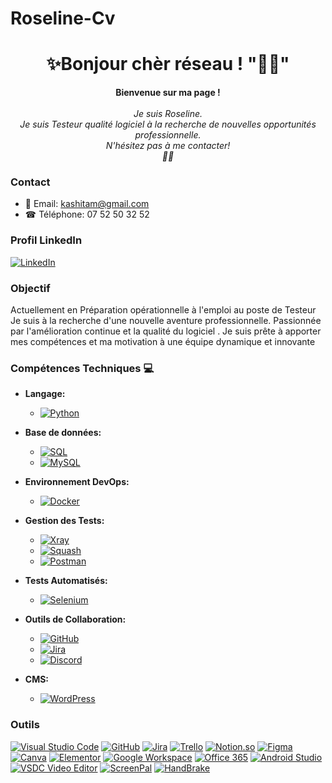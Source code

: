 # Roseline-Cv
<h1 align="center">✨Bonjour chèr réseau ! "👋🌞" </h1>

<p align="center">
    <b>Bienvenue sur ma page !</b><br><br>
    <i>
        Je suis Roseline.<br>
       Je suis Testeur qualité logiciel 
       à la recherche de nouvelles opportunités professionnelle.<br>
         N'hésitez pas à me contacter!<br>📲📩
    </i><br>
  

### Contact

- 📧 Email: [kashitam@gmail.com](mailto:kashitam@gmail.com)
- ☎ Téléphone: 07 52 50 32 52

### Profil LinkedIn

[![LinkedIn](https://img.shields.io/badge/LinkedIn-0077B5?style=for-the-badge&logo=linkedin&logoColor=white)](https://www.linkedin.com/in/roseline-kshime/)




</p>


### Objectif

Actuellement en Préparation opérationnelle à l'emploi au poste de Testeur 
Je suis à la recherche d'une nouvelle aventure professionnelle.
Passionnée par l'amélioration continue et  la qualité du logiciel . 
Je suis prête à apporter mes compétences et ma motivation à une équipe dynamique et innovante

### Compétences Techniques 💻


 
- **Langage:**
  - [![Python](https://img.shields.io/badge/python-black?style=for-the-badge&logo=python)](https://www.python.org/)

  
- **Base de données:**
  - [![SQL](https://img.shields.io/badge/sql-black?style=for-the-badge&logo=mysql)](https://github.com/Sahlias)
  - [![MySQL](https://img.shields.io/badge/mysql-black?style=for-the-badge&logo=mysql)](https://github.com/Sahlias)

    
- **Environnement DevOps:**
  - [![Docker](https://img.shields.io/badge/docker-black?style=for-the-badge&logo=docker)](https://github.com/Sahlias)
  

- **Gestion des Tests:**
  - [![Xray](https://img.shields.io/badge/xray-black?style=for-the-badge&logo=x-ray)](https://www.getxray.app/)
  - [![Squash](https://img.shields.io/badge/squash-black?style=for-the-badge&logo=squash)](https://www.squashtest.org/)
  - [![Postman](https://img.shields.io/badge/Postman-black?style=for-the-badge&logo=postman)](https://www.postman.com/)
 
- **Tests Automatisés:**
  - [![Selenium](https://img.shields.io/badge/selenium-black?style=for-the-badge&logo=selenium)](https://www.selenium.dev/)

- **Outils de Collaboration:**

  - [![GitHub](https://img.shields.io/badge/github-black?style=for-the-badge&logo=github)](https://github.com/Roselineks)
  - [![Jira](https://img.shields.io/badge/jira-black?style=for-the-badge&logo=jira)](https://www.atlassian.com/software/jira)
  - [![Discord](https://img.shields.io/badge/discord-black?style=for-the-badge&logo=discord)](https://discord.com/)

  
- **CMS:**
    -  [![WordPress](https://img.shields.io/badge/wordpress-black?style=for-the-badge&logo=wordpress)](https://wordpress.org/)

### Outils
[![Visual Studio Code](https://img.shields.io/badge/VS_Code-black?style=for-the-badge&logo=visual-studio-code)](https://code.visualstudio.com/)
[![GitHub](https://img.shields.io/badge/GitHub-black?style=for-the-badge&logo=github)](https://github.com/)
[![Jira](https://img.shields.io/badge/jira-black?style=for-the-badge&logo=jira)](https://www.atlassian.com/software/jira)
[![Trello](https://img.shields.io/badge/Trello-black?style=for-the-badge&logo=trello)](https://trello.com/)
[![Notion.so](https://img.shields.io/badge/Notion.so-black?style=for-the-badge&logo=notion)](https://www.notion.so/)
[![Figma](https://img.shields.io/badge/Figma-black?style=for-the-badge&logo=figma)](https://www.figma.com/)
[![Canva](https://img.shields.io/badge/canva-black?style=for-the-badge&logo=canva)](https://www.canva.com/)
[![Elementor](https://img.shields.io/badge/elementor-black?style=for-the-badge&logo=elementor)](https://elementor.com/)
[![Google Workspace](https://img.shields.io/badge/google%20workspace-black?style=for-the-badge&logo=google)](https://workspace.google.com/)
[![Office 365](https://img.shields.io/badge/office%20365-black?style=for-the-badge&logo=microsoft-office)](https://www.microsoft.com/microsoft-365)
[![Android Studio](https://img.shields.io/badge/android%20studio-black?style=for-the-badge&logo=android)](https://developer.android.com/studio)
[![VSDC Video Editor](https://img.shields.io/badge/vsdc%20video%20editor-black?style=for-the-badge)](https://www.videosoftdev.com/free-video-editor)
[![ScreenPal](https://img.shields.io/badge/screenpal-black?style=for-the-badge)](https://www.screenpal.io/)
[![HandBrake](https://img.shields.io/badge/handbrake-black?style=for-the-badge&logo=handbrake)](https://handbrake.fr/)





</p>
</details>

<p align="center">
  <a href="https://github.com/Roselineks">
  </a>
</p>

